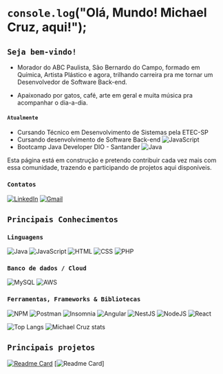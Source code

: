 # `console.log`("Olá, Mundo! Michael Cruz, aqui!");
## `Seja bem-vindo!`

- Morador do ABC Paulista, São Bernardo do Campo, formado em Química, Artista Plástico e agora, trilhando carreira pra me tornar um Desenvolvedor de Software Back-end.

* Apaixonado por gatos, café, arte em geral e muita música pra acompanhar o dia-a-dia.


#### `Atualmente`

* Cursando Técnico em Desenvolvimento de Sistemas pela ETEC-SP
* Cursando desenvolvimento de Software Back-end ![JavaScript](https://img.shields.io/badge/JavaScript-323330?style=for-the-badge&logo=javascript&logoColor=F7DF1E)
* Bootcamp Java Developer DIO - Santander ![Java](https://img.shields.io/badge/java-%23ED8B00.svg?style=for-the-badge&logo=openjdk&logoColor=white)

Esta página está em construção e pretendo contribuir cada vez mais com essa comunidade, trazendo e participando de projetos aqui disponíveis.


### `Contatos`

[![LinkedIn](https://img.shields.io/badge/LinkedIn-0077B5?style=for-the-badge&logo=linkedin&logoColor=whiteue)](https://www.linkedin.com/in/michael-vpcruz/)
[![Gmail](https://camo.githubusercontent.com/571384769c09e0c66b45e39b5be70f68f552db3e2b2311bc2064f0d4a9f5983b/68747470733a2f2f696d672e736869656c64732e696f2f62616467652f476d61696c2d4431343833363f7374796c653d666f722d7468652d6261646765266c6f676f3d676d61696c266c6f676f436f6c6f723d7768697465)](mailto:michaelcruz.dev@gmail.com)


## `Principais Conhecimentos`
### `Linguagens`

![Java](https://img.shields.io/badge/java-%23ED8B00.svg?style=for-the-badge&logo=openjdk&logoColor=white)
![JavaScript](https://img.shields.io/badge/JavaScript-323330?style=for-the-badge&logo=javascript&logoColor=F7DF1E)
![HTML](https://img.shields.io/badge/HTML5-E34F26?style=for-the-badge&logo=html5&logoColor=white)
![CSS](https://img.shields.io/badge/CSS3-1572B6?style=for-the-badge&logo=css3&logoColor=white)
![PHP](https://img.shields.io/badge/PHP-777BB4?style=for-the-badge&logo=php&logoColor=white)

### `Banco de dados / Cloud`

![MySQL](https://img.shields.io/badge/MySQL-005C84?style=for-the-badge&logo=mysql&logoColor=white)
![AWS](https://img.shields.io/badge/Amazon_AWS-FF9900?style=for-the-badge&logo=amazonaws&logoColor=white)


### `Ferramentas, Frameworks & Bibliotecas`

![NPM](https://img.shields.io/badge/npm-CB3837?style=for-the-badge&logo=npm&logoColor=white)
![Postman](https://img.shields.io/badge/Postman-FF6C37?style=for-the-badge&logo=Postman&logoColor=white)
![Insomnia](https://img.shields.io/badge/Insomnia-5849be?style=for-the-badge&logo=Insomnia&logoColor=white)
![Angular](https://img.shields.io/badge/Angular-DD0031?style=for-the-badge&logo=angular&logoColor=white)
![NestJS](https://img.shields.io/badge/next%20js-000000?style=for-the-badge&logo=nextdotjs&logoColor=white)
![NodeJS](https://img.shields.io/badge/Node%20js-339933?style=for-the-badge&logo=nodedotjs&logoColor=white)
![React](https://img.shields.io/badge/React-20232A?style=for-the-badge&logo=react&logoColor=61DAFB&)

![Top Langs](https://github-readme-stats.vercel.app/api/top-langs/?username=dev-MichaelCruz&langs_count=8&theme=kacho_ga)
![Michael Cruz stats](https://github-readme-stats.vercel.app/api?username=dev-MichaelCruz&show_icons=true&theme=kacho_ga)


## `Principais projetos`

[![Readme Card](https://github-readme-stats.vercel.app/api/pin/?username=dev-MichaelCruz&repo=api-rest-banco&theme=moltack)](https://github.com/dev-MichaelCruz/api-rest-banco)
[![Readme Card](https://github.com/dev-MichaelCruz/desafio-modulo03)]
